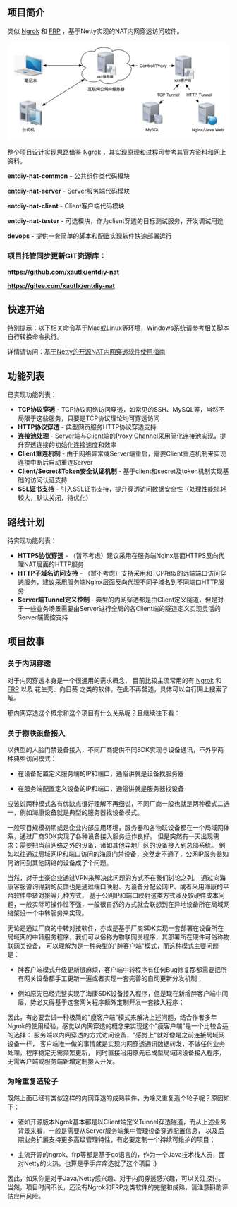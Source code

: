## 项目简介

类似 [Ngrok](https://github.com/inconshreveable/ngrok) 和 [FRP](https://github.com/fatedier/frp) ，基于Netty实现的NAT内网穿透访问软件。

![nat-deploy-access](./images/nat-deploy-access.jpg)

整个项目设计实现思路借鉴 [Ngrok](https://github.com/inconshreveable/ngrok) ，其实现原理和过程可参考其官方资料和网上资料。

**entdiy-nat-common** - 公共组件类代码模块

**entdiy-nat-server** - Server服务端代码模块

**entdiy-nat-client** - Client客户端代码模块

**entdiy-nat-tester** - 可选模块，作为client穿透的目标测试服务，开发调试用途

**devops** - 提供一套简单的脚本和配置实现软件快速部署运行

### 项目托管同步更新GIT资源库：

**https://github.com/xautlx/entdiy-nat**

**https://gitee.com/xautlx/entdiy-nat**

## 快速开始

特别提示：以下相关命令基于Mac或Linux等环境，Windows系统请参考相关脚本自行转换命令执行。

详情请访问：[基于Netty的开源NAT内网穿透软件使用指南](./devops/README.md)

## 功能列表

已实现功能列表：

* **TCP协议穿透** - TCP协议网络访问穿透，如常见的SSH、MySQL等，当然不局限于这些服务，只要是TCP协议理论均可穿透访问
* **HTTP协议穿透** - 典型网页服务HTTP协议穿透支持
* **连接池处理** - Server端与Client端的Proxy Channel采用简化连接池实现，提升穿透连接的初始化连接速度和效率
* **Client重连机制** - 由于网络异常或Server端重启，需要Client重连机制来实现连接中断后自动重连Server
* **Client/Secret&Token安全认证机制** - 基于client和secret及token机制实现基础的访问认证支持
* **SSL证书支持** - 引入SSL证书支持，提升穿透访问数据安全性（处理性能损耗较大，默认关闭，待优化）

## 路线计划

待实现功能列表：

* **HTTPS协议穿透** - （暂不考虑）建议采用在服务端Nginx层面HTTPS反向代理NAT层面的HTTP服务
* **HTTP子域名访问支持** - （暂不考虑）支持采用和TCP相似的远端端口访问穿透服务，建议采用服务端Nginx层面反向代理不同子域名到不同端口HTTP服务
* **Server端Tunnel定义控制** - 典型的内网穿透都是由Client定义隧道，但是对于一些业务场景需要由Server进行全局的各Client端的隧道定义实现灵活的Server端管控支持

## 项目故事

### 关于内网穿透

对于内网穿透本身是一个很通用的需求概念，
目前比较主流常用的有 [Ngrok](https://github.com/inconshreveable/ngrok) 和 [FRP](https://github.com/fatedier/frp)
以及 花生壳、向日葵 之类的软件，在此不再赘述，具体可以自行网上搜索了解。

那内网穿透这个概念和这个项目有什么关系呢？且继续往下看：

### 关于物联设备接入

以典型的人脸门禁设备接入，不同厂商提供不同SDK实现与设备通讯，不外乎两种典型访问模式：

* 在设备配置定义服务端的IP和端口，通俗讲就是设备找服务器

* 在服务端配置定义设备的IP和端口，通俗讲就是服务器找设备 

应该说两种模式各有优缺点很好理解不再细说，不同厂商一般也就是两种模式二选一，例如海康设备就是典型的服务器找设备模式。

一般项目规模初期或是企业内部应用环境，服务器和各物联设备都在一个局域网体系，通过厂商SDK实现了各种设备接入服务运作良好。
但是突然有一天出现需求：需要把当前网络之外的设备，诸如其他异地厂区的设备接入到总部系统。
例如以往通过局域网IP和端口访问的海康门禁设备，突然走不通了，公网IP服务器如何访问到其他网络的设备成了个问题。

当然，对于土豪企业通过VPN来解决此问题的方式不在我们讨论之列。
通过向海康客服咨询得到的反馈也是通过端口映射、为设备分配公网IP、或者采用海康的平台软件中转对接等几种方式，
基于公网IP和端口映射这类方式涉及软硬件成本问题，一般实际可操作性不强，一般很自然的方式就会联想到在异地设备所在局域网络架设一个中转服务来实现。

无论是通过厂商的中转对接软件，亦或是基于厂商SDK实现一套部署在设备所在局域网的中转服务程序，我们可以俗称为物联网关程序，其部署所在硬件可俗称物联网关设备，
可以理解为是一种典型的"胖客户端"模式，而这种模式主要问题是：

* 胖客户端模式升级更新很麻烦，客户端中转程序有任何Bug修复那都需要把所有网关设备都手工更新一遍或者实现一套完善的自动更新分发机制；

* 例如原先已经完整实现了海康SDK设备接入程序，但是现在新增胖客户端中间层，势必又得基于这套网关程序额外定制开发一套接入程序；

因此，有必要尝试一种极简的"瘦客户端"模式来解决上述问题，结合作者多年Ngrok的使用经验，感觉以内网穿透的概念来实现这个"瘦客户端"是一个比较合适的选择：
服务端以内网穿透的方式访问设备，"感觉上"就好像是之前连接局域网设备一样，
客户端唯一做的事情就是实现内网穿透通讯数据转发，不做任何业务处理，程序稳定无需频繁更新，
同时直接沿用原先已成型局域网设备接入程序，无需客户端或服务端新增定制接入开发。

### 为啥重复造轮子

既然上面已经有类似这样的内网穿透的成熟软件，为啥又重复造个轮子呢？原因如下：

* 诸如开源版本Ngrok基本都是以Client端定义Tunnel穿透隧道，而从上述业务背景来看，一般是需要从Server服务端集中管理设备穿透配置信息，
  以及后期业务扩展支持更多高级管理特性，有必要定制一个持续可维护的项目；

* 主流开源的ngrok、frp等都是基于go语言的，作为一个Java技术栈人员，面对Netty的火热，也算是乎手痒痒造就了这个项目 :)

因此，如果你是对于Java/Netty感兴趣、对于内网穿透感兴趣，可以关注探讨。
当然，项目时间不长，还没有Ngrok和FRP之类软件的完整和成熟，请注意斟酌评估应用风险。




